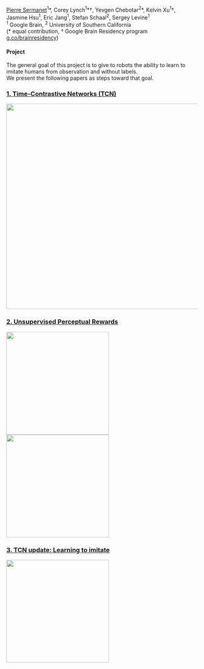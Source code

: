 [Pierre Sermanet](https://sermanet.github.io/home/)<sup>1</sup>\*, Corey Lynch<sup>1</sup>\*†, Yevgen Chebotar<sup>2</sup>\*, Kelvin Xu<sup>1</sup>†, Jasmine Hsu<sup>1</sup>, Eric Jang<sup>1</sup>, Stefan Schaal<sup>2</sup>, Sergey Levine<sup>1</sup><br>
<sup>1</sup> Google Brain, <sup>2</sup> University of Southern California<br>
(* equal contribution, † Google Brain Residency program [g.co/brainresidency](https://research.google.com/teams/brain/residency/))

#### Project

The general goal of this project is to give to robots the ability to learn to imitate humans from observation and without labels.<br>
We present the following papers as steps toward that goal.

### [1. Time-Contrastive Networks (TCN)](https://sermanet.github.io/tcn/)

<img src='docs/figs/pose_squat.mov.gif' width='540'>

### [2. Unsupervised Perceptual Rewards ](https://sermanet.github.io/rewards/)

<img src='docs/figs/observation.gif' height='270'>  <img src='docs/figs/imitation.gif' height='270'>

### [3. TCN update: Learning to imitate ](https://sermanet.github.io/imitate/)

<img src='docs/figs/kuka_pouring.mov.gif' height='270'>
